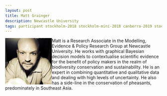 ```yaml
---
layout: post
title: Matt Grainger
description: Newcastle University
tags: participant stockholm-2018 stockholm-mini-2018 canberra-2019 stockholm-2018-participant stockholm-mini-2018-remote canberra-2019-remote
---
```

<img align="left" width="150" height="150" src="/assets/people/grainger_matthew.jpg" alt="Matthew Grainger"/>Matt is a Research Associate in the Modelling, Evidence & Policy Research Group at Newcastle University. He works with graphical Bayesian decision models to contextualise scientific evidence for the benefit of policy makers in the realm of biodiversity conservation and sustainability. He is an expert in combining quantitative and qualitative data and dealing with high levels of uncertainty. He also has a side-line in the conservation of pheasants, predominately in Southeast Asia.  

<a href="https://twitter.com/Ed_pheasant" title="Twitter" target="_blank"
rel="noopener">
  <i class="fa fa-twitter fa-2x" style="color:#4FB3A9"></i>
</a>